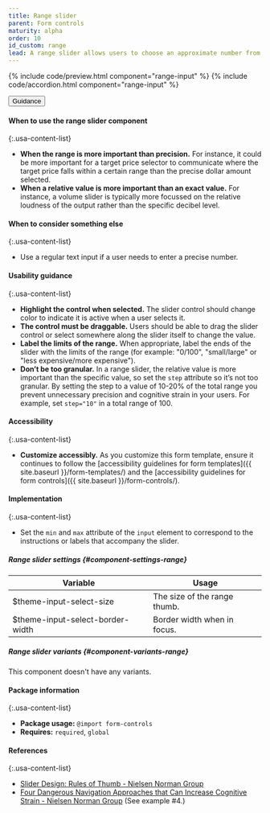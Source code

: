 ```yaml
---
title: Range slider
parent: Form controls
maturity: alpha
order: 10
id_custom: range
lead: A range slider allows users to choose an approximate number from a range.
---
```


{% include code/preview.html component="range-input" %}
{% include code/accordion.html component="range-input" %}

<div class="usa-accordion usa-accordion--bordered site-accordion-docs">
  <button class="usa-button-unstyled usa-accordion__button"
      aria-expanded="true" aria-controls="range-docs">
    Guidance
  </button>
  <div id="range-docs" aria-hidden="false" class="usa-accordion__content site-component-usage" markdown="1">

#### When to use the range slider component

{:.usa-content-list}

- **When the range is more important than precision.** For instance, it could be more important for a target price selector to communicate where the target price falls within a certain range than the precise dollar amount selected.
- **When a relative value is more important than an exact value.** For instance, a volume slider is typically more focussed on the relative loudness of the output rather than the specific decibel level.

#### When to consider something else

{:.usa-content-list}

- Use a regular text input if a user needs to enter a precise number.

#### Usability guidance

{:.usa-content-list}

- **Highlight the control when selected.** The slider control should change color to indicate it is active when a user selects it.
- **The control must be draggable.** Users should be able to drag the slider control or select somewhere along the slider itself to change the value.
- **Label the limits of the range.** When appropriate, label the ends of the slider with the limits of the range (for example: "0/100", "small/large" or "less expensive/more expensive").
- **Don’t be too granular.** In a range slider, the relative value is more important than the specific value, so set the `step` attribute so it’s not too granular. By setting the step to a value of 10-20% of the total range you prevent unnecessary precision and cognitive strain in your users. For example, set `step="10"` in a total range of 100.

#### Accessibility

{:.usa-content-list}

- **Customize accessibly.** As you customize this form template, ensure it continues to follow the [accessibility guidelines for form templates]({{ site.baseurl }}/form-templates/) and the [accessibility guidelines for form controls]({{ site.baseurl }}/form-controls/).

#### Implementation

{:.usa-content-list}

- Set the `min` and `max` attribute of the `input` element to correspond to the instructions or labels that accompany the slider.

##### Range slider settings {#component-settings-range}
<table class="usa-table--borderless site-table-responsive site-table-simple" aria-labelledby="component-settings-range">
  <thead>
    <tr>
      <th scope="col" class="flex-6">Variable</th>
      <th scope="col" class="flex-6">Usage</th>
    </tr>
  </thead>
  <tbody class="font-mono-2xs">
    <tr>
      <td class="flex-6" data-title="Variable">$theme-input-select-size</td>
      <td class="flex-6" data-title="Usage">
        <span class="font-lang-3xs">The size of the range thumb.</span>
      </td>
    </tr>
    <tr>
      <td class="flex-6" data-title="Variable">$theme-input-select-border-width</td>
      <td class="flex-6" data-title="Usage">
        <span class="font-lang-3xs">Border width when in focus.</span>
      </td>
    </tr>
  </tbody>
</table>

##### Range slider variants {#component-variants-range}
This component doesn't have any variants.

#### Package information

{:.usa-content-list}

- **Package usage:** `@import form-controls`
- **Requires:** `required`, `global`

#### References

{:.usa-content-list}

- [Slider Design: Rules of Thumb - Nielsen Norman Group](https://www.nngroup.com/articles/gui-slider-controls/)
- [Four Dangerous Navigation Approaches that Can Increase Cognitive Strain - Nielsen Norman Group](http://www.nngroup.com/articles/navigation-cognitive-strain/) (See example #4.)

</div>
</div>
